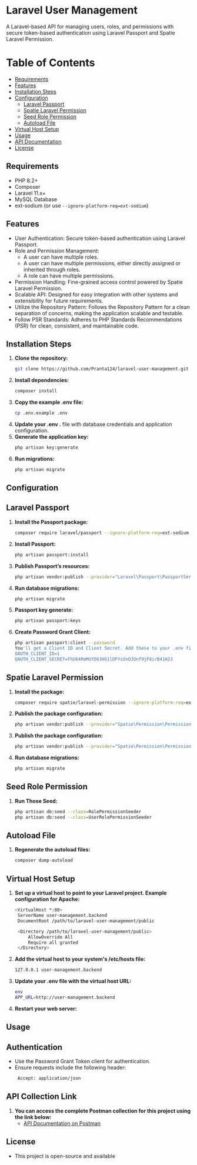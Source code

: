 # Laravel User Management
A Laravel-based API for managing users, roles, and permissions with secure token-based authentication using Laravel Passport and Spatie Laravel Permission.
# Table of Contents
- [Requirements](#requirements)
- [Features](#features)
- [Installation Steps](#installation-steps)
- [Configuration](#configuration)
  - [Laravel Passport](#laravel-passport)
  - [Spatie Laravel Permission](#spatie-laravel-permission)
  - [Seed Role Permission](#seed-role-permission)
  - [Autoload File](#autoload-file)
- [Virtual Host Setup](#virtual-host-setup)
- [Usage](#usage)
- [API Documentation](#api-documentation)
- [License](#license)
## Requirements
- PHP 8.2+ 
- Composer
- Laravel 11.x+
- MySQL Database
- ext-sodium (or use `--ignore-platform-req=ext-sodium`)
## Features
* User Authentication: Secure token-based authentication using Laravel Passport.
* Role and Permission Management:
   - A user can have multiple roles.
   - A user can have multiple permissions, either directly assigned or inherited through roles.
   - A role can have multiple permissions.
* Permission Handling: Fine-grained access control powered by Spatie Laravel Permission.
* Scalable API: Designed for easy integration with other systems and extensibility for future requirements.
* Utilize the Repository Pattern: Follows the Repository Pattern for a clean separation of concerns, making the application scalable and testable.
* Follow PSR Standards: Adheres to PHP Standards Recommendations (PSR) for clean, consistent, and maintainable code.
## Installation Steps
1. **Clone the repository:**
   ```bash
   git clone https://github.com/Pranta124/laravel-user-management.git
2. **Install dependencies:**
   ```bash
   composer install
3. **Copy the example .env file:**
   ```bash
   cp .env.example .env
4. **Update your .env .** file with database credentials and application configuration.
5. **Generate the application key:**
   ```bash
   php artisan key:generate
6. **Run migrations:**
   ```bash
   php artisan migrate
## Configuration
## Laravel Passport
1. **Install the Passport package:**
   ```bash
   composer require laravel/passport --ignore-platform-req=ext-sodium
2. **Install Passport:**
   ```bash
   php artisan passport:install
3. **Publish Passport’s resources:**
   ```bash
   php artisan vendor:publish --provider="Laravel\Passport\PassportServiceProvider"
4. **Run database migrations:**
   ```bash
   php artisan migrate
5. **Passport key generate:**
   ```bash
   php artisan passport:keys
6. **Create Password Grant Client:**
   ```bash
   php artisan passport:client --password
   You'll get a Client ID and Client Secret. Add these to your .env file:
   OAUTH_CLIENT_ID=1
   OAUTH_CLIENT_SECRET=FhU64RmMUYD63HG1lDFYsOnQJOnf9jF8irB41H23
## Spatie Laravel Permission
1. **Install the package:**
   ```bash
   composer require spatie/laravel-permission --ignore-platform-req=ext-sodium
2. **Publish the package configuration:**
   ```bash
   php artisan vendor:publish --provider="Spatie\Permission\PermissionServiceProvider"
3. **Publish the package configuration:**
   ```bash
   php artisan vendor:publish --provider="Spatie\Permission\PermissionServiceProvider"
4. **Run database migrations:**
   ```bash
   php artisan migrate
## Seed Role Permission
1. **Run Those Seed:**
   ```bash
   php artisan db:seed --class=RolePermissionSeeder
   php artisan db:seed --class=UserRolePermissionSeeder
## Autoload File
1. **Regenerate the autoload files:**
   ```bash
   composer dump-autoload
## Virtual Host Setup
1. **Set up a virtual host to point to your Laravel project. Example configuration for Apache:**
   ```bash
   <VirtualHost *:80>
    ServerName user-management.backend
    DocumentRoot /path/to/laravel-user-management/public

    <Directory /path/to/laravel-user-management/public>
        AllowOverride All
        Require all granted
    </Directory>
</VirtualHost>

2. **Add the virtual host to your system's /etc/hosts file:**
   ```bash
   127.0.0.1 user-management.backend

3. **Update your .env file with the virtual host URL:**
   ```bash
   env
   APP_URL=http://user-management.backend

4. **Restart your web server:**

## Usage
## Authentication
* Use the Password Grant Token client for authentication.
* Ensure requests include the following header:
  ```bash
   Accept: application/json
## API Collection Link
1. **You can access the complete Postman collection for this project using the link below:**
    - [API Documentation on Postman](https://documenter.getpostman.com/view/35136827/2sAYBbfA2b#53920490-e98d-416f-b16e-40b1c3648be9)

## License
* This project is open-source and available

